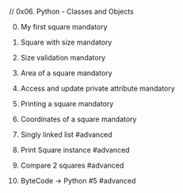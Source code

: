 // 0x06. Python - Classes and Objects


0. My first square
mandatory

1. Square with size
mandatory

2. Size validation
mandatory

3. Area of a square
mandatory

4. Access and update private attribute
mandatory

5. Printing a square
mandatory

6. Coordinates of a square
mandatory

7. Singly linked list
#advanced

8. Print Square instance
#advanced

9. Compare 2 squares
#advanced

10. ByteCode -> Python #5
#advanced
